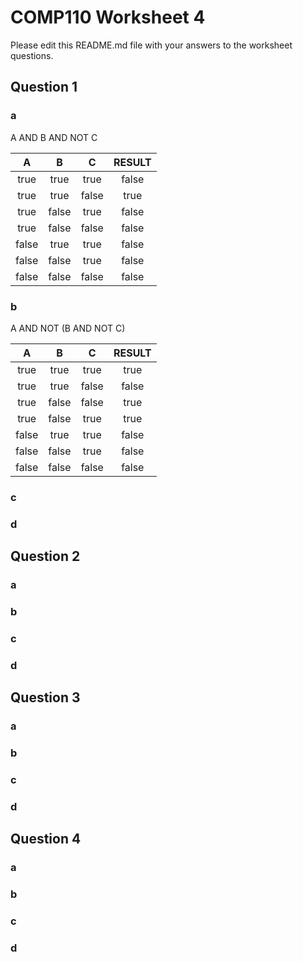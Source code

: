 # COMP110 Worksheet 4

Please edit this README.md file with your answers to the worksheet questions.

## Question 1

### a
A AND B AND NOT C

|A|B|C|RESULT|
|:---:|:---:|:---:|:---:|
|true|true|true|false|
|true|true|false|true|
|true|false|true|false|
|true|false|false|false|
|false|true|true|false|
|false|false|true|false|
|false|false|false|false|


### b
A AND NOT (B AND NOT C)

|A|B|C|RESULT|
|:---:|:---:|:---:|:---:|
|true|true|true|true|
|true|true|false|false|
|true|false|false|true|
|true|false|true|true|
|false|true|true|false|
|false|false|true|false|
|false|false|false|false|

### c

### d

## Question 2

### a

### b

### c

### d

## Question 3

### a

### b

### c

### d

## Question 4

### a

### b

### c

### d

